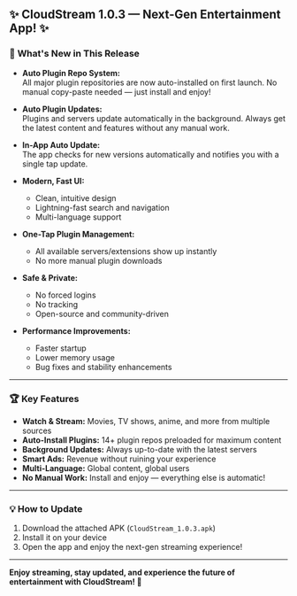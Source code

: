 ## ✨ **CloudStream 1.0.3 — Next-Gen Entertainment App!** ✨

### 🚀 **What's New in This Release**
- **Auto Plugin Repo System:**  
  All major plugin repositories are now auto-installed on first launch. No manual copy-paste needed — just install and enjoy!

- **Auto Plugin Updates:**  
  Plugins and servers update automatically in the background. Always get the latest content and features without any manual work.

- **In-App Auto Update:**  
  The app checks for new versions automatically and notifies you with a single tap update.

- **Modern, Fast UI:**  
  - Clean, intuitive design
  - Lightning-fast search and navigation
  - Multi-language support

- **One-Tap Plugin Management:**  
  - All available servers/extensions show up instantly
  - No more manual plugin downloads

- **Safe & Private:**  
  - No forced logins
  - No tracking
  - Open-source and community-driven

- **Performance Improvements:**  
  - Faster startup
  - Lower memory usage
  - Bug fixes and stability enhancements

---

### 🏆 **Key Features**

- **Watch & Stream:** Movies, TV shows, anime, and more from multiple sources
- **Auto-Install Plugins:** 14+ plugin repos preloaded for maximum content
- **Background Updates:** Always up-to-date with the latest servers
- **Smart Ads:** Revenue without ruining your experience
- **Multi-Language:** Global content, global users
- **No Manual Work:** Install and enjoy — everything else is automatic!

---

### 💡 **How to Update**
1. Download the attached APK (`CloudStream_1.0.3.apk`)
2. Install it on your device
3. Open the app and enjoy the next-gen streaming experience!

---

**Enjoy streaming, stay updated, and experience the future of entertainment with CloudStream! 🚀**

